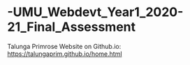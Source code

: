 # -UMU_Webdevt_Year1_2020-21_Final_Assessment
Talunga Primrose Website on Github.io: https://talungaprim.github.io/home.html
